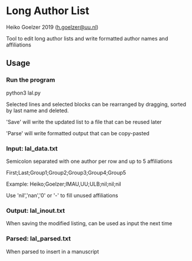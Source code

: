 # Long Author List 
Heiko Goelzer 2019 (h.goelzer@uu.nl)

Tool to edit long author lists and write formatted author names and affiliations

## Usage

### Run the program
python3 lal.py

Selected lines and selected blocks can be rearranged by dragging, sorted by last name and deleted.

'Save' will write the updated list to a file that can be reused later

'Parse' will write formatted output that can be copy-pasted 

### Input: lal_data.txt 
Semicolon separated with one author per row and up to 5 affiliations

First;Last;Group1;Group2;Group3;Group4;Group5 

Example: Heiko;Goelzer;IMAU,UU;ULB;nil;nil;nil

Use 'nil','nan','0' or '-' to fill unused affiliations 

### Output: lal_inout.txt 
When saving the modified listing, can be used as input the next time

### Parsed: lal_parsed.txt 
When parsed to insert in a manuscript
